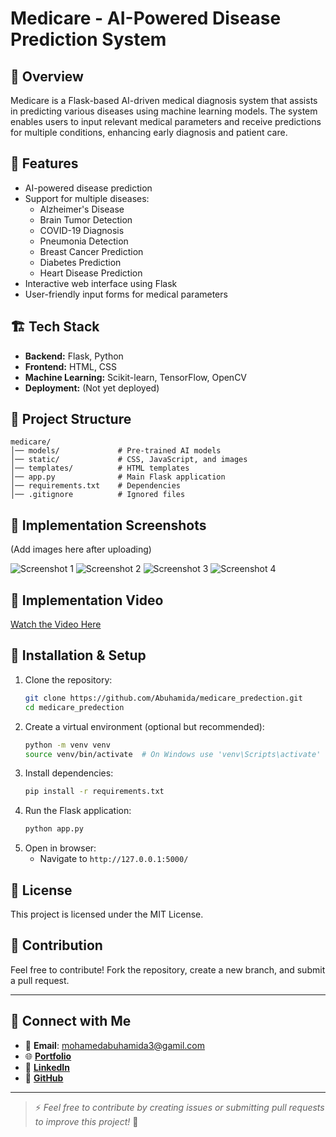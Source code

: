# Medicare - AI-Powered Disease Prediction System

## 📌 Overview
Medicare is a Flask-based AI-driven medical diagnosis system that assists in predicting various diseases using machine learning models. The system enables users to input relevant medical parameters and receive predictions for multiple conditions, enhancing early diagnosis and patient care.

## 🚀 Features
- AI-powered disease prediction
- Support for multiple diseases:
  - Alzheimer's Disease
  - Brain Tumor Detection
  - COVID-19 Diagnosis
  - Pneumonia Detection
  - Breast Cancer Prediction
  - Diabetes Prediction
  - Heart Disease Prediction
- Interactive web interface using Flask
- User-friendly input forms for medical parameters

## 🏗️ Tech Stack
- **Backend:** Flask, Python
- **Frontend:** HTML, CSS
- **Machine Learning:** Scikit-learn, TensorFlow, OpenCV
- **Deployment:** (Not yet deployed)

## 📂 Project Structure
```
medicare/
│── models/             # Pre-trained AI models
│── static/             # CSS, JavaScript, and images
│── templates/          # HTML templates
│── app.py              # Main Flask application
│── requirements.txt    # Dependencies
│── .gitignore          # Ignored files

```

## 📸 Implementation Screenshots
(Add images here after uploading)

![Screenshot 1](https://raw.githubusercontent.com/Abuhamida/Medicare-AI-Powered-Medical-Diagnosis-System/edit//main/static/implementation/home.jpeg)
![Screenshot 2](https://raw.githubusercontent.com/Abuhamida/Medicare-AI-Powered-Medical-Diagnosis-System/edit//main/static/implementation/prediction.jpeg)
![Screenshot 3](https://raw.githubusercontent.com/Abuhamida/Medicare-AI-Powered-Medical-Diagnosis-System/edit//main/static/implementation/alzheimer.jpeg)
![Screenshot 4](https://raw.githubusercontent.com/Abuhamida/Medicare-AI-Powered-Medical-Diagnosis-System/edit//main/static/implementation/alzheimer%20result.jpeg)

## 📸 Implementation Video 
[Watch the Video Here](https://drive.google.com/file/d/1-RRHk_osSY8HOccsS6THHqsyJDWkI9-V/view?usp=sharing)

## 🔧 Installation & Setup
1. Clone the repository:
   ```bash
   git clone https://github.com/Abuhamida/medicare_predection.git
   cd medicare_predection
   ```
2. Create a virtual environment (optional but recommended):
   ```bash
   python -m venv venv
   source venv/bin/activate  # On Windows use 'venv\Scripts\activate'
   ```
3. Install dependencies:
   ```bash
   pip install -r requirements.txt
   ```
4. Run the Flask application:
   ```bash
   python app.py
   ```
5. Open in browser:
   - Navigate to `http://127.0.0.1:5000/`

## 📜 License
This project is licensed under the MIT License.

## 🤝 Contribution
Feel free to contribute! Fork the repository, create a new branch, and submit a pull request.

---

## 🤝 Connect with Me
- 📧 **Email**: mohamedabuhamida3@gamil.com
- 🌐 [**Portfolio**](https://mohamed-abuhamida.vercel.app/)
- 💼 [**LinkedIn**](https://www.linkedin.com/in/mohammed-abuhamida/)
- 🐙 [**GitHub**](https://github.com/Abuhamida)

---

> ⚡ *Feel free to contribute by creating issues or submitting pull requests to improve this project!* 🚀



